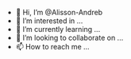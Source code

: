 - 👋 Hi, I’m @Alisson-Andreb
- 👀 I’m interested in ...
- 🌱 I’m currently learning ...
- 💞️ I’m looking to collaborate on ...
- 📫 How to reach me ...

<!---
Alisson-Andreb/Alisson-Andreb is a ✨ special ✨ repository because its `README.md` (this file) appears on your GitHub profile.
You can click the Preview link to take a look at your changes.
--->
